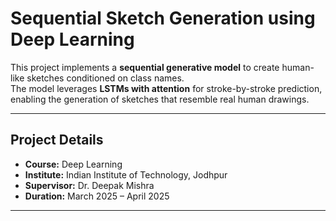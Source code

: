 # Sequential Sketch Generation using Deep Learning

This project implements a **sequential generative model** to create human-like sketches conditioned on class names.  
The model leverages **LSTMs with attention** for stroke-by-stroke prediction, enabling the generation of sketches that resemble real human drawings.

---

## Project Details
- **Course:** Deep Learning 
- **Institute:** Indian Institute of Technology, Jodhpur  
- **Supervisor:** Dr. Deepak Mishra  
- **Duration:** March 2025 – April 2025  

---
